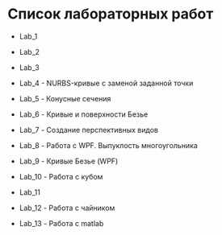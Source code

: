 # Список лабораторных работ

- Lab_1

- Lab_2

- Lab_3

- Lab_4 - NURBS-кривые с заменой заданной точки

- Lab_5 - Конусные сечения

- Lab_6 - Кривые и поверхности Безье

- Lab_7 - Создание перспективных видов

- Lab_8 - Работа с WPF. Выпуклость многоугольника

- Lab_9 - Кривые Безье (WPF)

- Lab_10 - Работа с кубом

- Lab_11

- Lab_12 - Работа с чайником

- Lab_13 - Работа с matlab